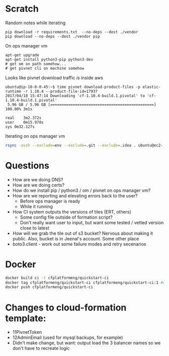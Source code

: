 # Scratch

Random notes while iterating

```
pip download -r requirements.txt  --no-deps --dest ./vendor
pip download --no-deps --dest ./vendor pip
```

On ops manager vm
```
apt-get upgrade
apt-get install python3-pip python3-dev
# get om on path somehow...
# get pivnet cli on machine somehow
```

Looks like pivnet download traffic *is* inside aws
```shell
ubuntu@ip-10-0-0-45:~$ time pivnet download-product-files -p elastic-runtime -r 1.10.4 --product-file-id=17937
2017/04/18 15:47:14 Downloading 'cf-1.10.4-build.1.pivotal' to 'cf-1.10.4-build.1.pivotal'
 5.96 GB / 5.96 GB [==============================================] 100.00% 3m1s

real	3m2.372s
user	0m15.970s
sys	0m32.127s
```

Iterating on ops manager vm
```bash
rsync -avzh --exclude=env --exclude=.git --exclude=.idea . ubuntu@ec2-....compute-1.amazonaws.com:~/quickstart
```


# Questions
* How are we doing DNS?
* How are we doing certs?
* How do we install pip / python3 / om / pivnet on ops manager vm?
* How are we reporting and elevating errors back to the user?
    - Before ops manager is ready
    - While it running
* How CI system outputs the versions of tiles (ERT, others)
    - Some config file outside of formation script?
    - Don't really want user to input, but want some tested / vetted version close to latest
* How will we grab the tile out of s3 bucket? Nervous about making it public. Also, bucket is in Jeenal's account. Some other place
* boto3.client - work out some failure modes and retry secenarios


# Docker

```bash
docker build ci -t cfplatformeng/quickstart-ci
docker tag cfplatformeng/quickstart-ci cfplatformeng/quickstart-ci:1 #where 1 is the tag version number
docker push cfplatformeng/quickstart-ci
```

# Changes to cloud-formation template:

* 11PivnetToken
* 12AdminEmail (used for mysql backups, for example)
* Didn't make change, but want: output load the 3 balancer names so we don't have to recreate logic

